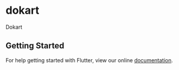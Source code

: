 # dokart

Dokart

## Getting Started

For help getting started with Flutter, view our online
[documentation](https://flutter.io/).

